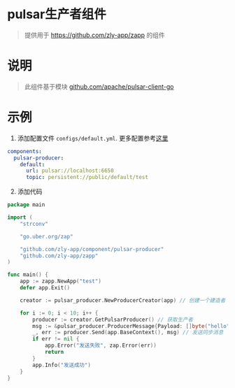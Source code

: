
# pulsar生产者组件

> 提供用于 https://github.com/zly-app/zapp 的组件

# 说明

> 此组件基于模块 [github.com/apache/pulsar-client-go](https://github.com/apache/pulsar-client-go)

# 示例

1. 添加配置文件 `configs/default.yml`. 更多配置参考[这里](./config.go)

```yaml
components:
  pulsar-producer:
    default:
      url: pulsar://localhost:6650
      topic: persistent://public/default/test
```

2. 添加代码

```go
package main

import (
	"strconv"

	"go.uber.org/zap"

	"github.com/zly-app/component/pulsar-producer"
	"github.com/zly-app/zapp"
)

func main() {
	app := zapp.NewApp("test")
	defer app.Exit()

	creator := pulsar_producer.NewProducerCreator(app) // 创建一个建造者

	for i := 0; i < 10; i++ {
		producer := creator.GetPulsarProducer() // 获取生产者
		msg := &pulsar_producer.ProducerMessage{Payload: []byte("hello" + strconv.Itoa(i))}
		_, err := producer.Send(app.BaseContext(), msg) // 发送同步消息
		if err != nil {
			app.Error("发送失败", zap.Error(err))
			return
		}
		app.Info("发送成功")
	}
}
```
